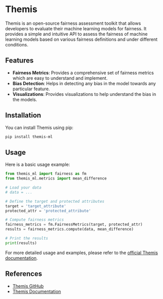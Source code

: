 # Themis

Themis is an open-source fairness assessment toolkit that allows developers to evaluate their machine learning models for fairness. It provides a simple and intuitive API to assess the fairness of machine learning models based on various fairness definitions and under different conditions.

## Features

- **Fairness Metrics**: Provides a comprehensive set of fairness metrics which are easy to understand and implement.
- **Bias Detection**: Helps in detecting any bias in the model towards any particular feature.
- **Visualizations**: Provides visualizations to help understand the bias in the models.

## Installation

You can install Themis using pip:

```bash
pip install themis-ml
```

## Usage

Here is a basic usage example:

```python
from themis_ml import fairness as fm
from themis_ml.metrics import mean_difference

# Load your data
# data = ...

# Define the target and protected attributes
target = 'target_attribute'
protected_attr = 'protected_attribute'

# Compute fairness metrics
fairness_metrics = fm.FairnessMetrics(target, protected_attr)
results = fairness_metrics.compute(data, mean_difference)

# Print the results
print(results)
```

For more detailed usage and examples, please refer to the [official Themis documentation](http://themis-ml.readthedocs.io/).

## References

- [Themis GitHub](https://github.com/cosmicBboy/themis-ml)
- [Themis Documentation](http://themis-ml.readthedocs.io/)
